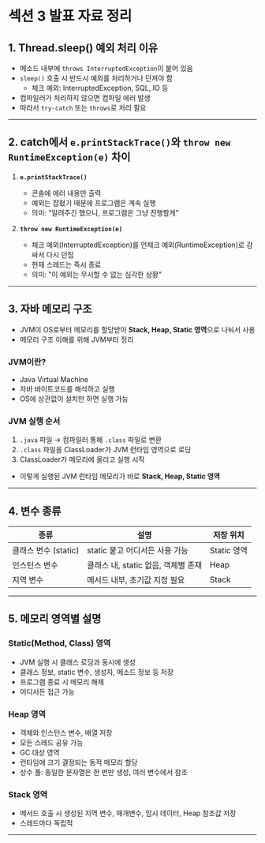 # 섹션 3 발표 자료 정리

## 1. Thread.sleep() 예외 처리 이유

- 메소드 내부에 `throws InterruptedException`이 붙어 있음
- `sleep()` 호출 시 반드시 예외를 처리하거나 던져야 함
    - 체크 예외: InterruptedException, SQL, IO 등
- 컴파일러가 처리하지 않으면 컴파일 에러 발생
- 따라서 `try-catch` 또는 `throws`로 처리 필요

---

## 2. catch에서 `e.printStackTrace()`와 `throw new RuntimeException(e)` 차이

1. **`e.printStackTrace()`**
    - 콘솔에 에러 내용만 출력
    - 예외는 잡혔기 때문에 프로그램은 계속 실행
    - 의미: "알려주긴 했으니, 프로그램은 그냥 진행할게"

2. **`throw new RuntimeException(e)`**
    - 체크 예외(InterruptedException)를 언체크 예외(RuntimeException)로 감싸서 다시 던짐
    - 현재 스레드는 즉시 종료
    - 의미: "이 예외는 무시할 수 없는 심각한 상황"

---

## 3. 자바 메모리 구조

- JVM이 OS로부터 메모리를 할당받아 **Stack, Heap, Static 영역**으로 나눠서 사용
- 메모리 구조 이해를 위해 JVM부터 정리

### JVM이란?
- Java Virtual Machine
- 자바 바이트코드를 해석하고 실행
- OS에 상관없이 설치만 하면 실행 가능

### JVM 실행 순서
1. `.java` 파일 → 컴파일러 통해 `.class` 파일로 변환
2. `.class` 파일을 ClassLoader가 JVM 런타임 영역으로 로딩
3. ClassLoader가 메모리에 올리고 실행 시작

- 이렇게 실행된 JVM 런타임 메모리가 바로 **Stack, Heap, Static 영역**

---

## 4. 변수 종류

| 종류 | 설명 | 저장 위치 |
|------|------|-----------|
| 클래스 변수 (static) | static 붙고 어디서든 사용 가능 | Static 영역 |
| 인스턴스 변수 | 클래스 내, static 없음, 객체별 존재 | Heap |
| 지역 변수 | 메서드 내부, 초기값 지정 필요 | Stack |

---

## 5. 메모리 영역별 설명

### Static(Method, Class) 영역
- JVM 실행 시 클래스 로딩과 동시에 생성
- 클래스 정보, static 변수, 생성자, 메소드 정보 등 저장
- 프로그램 종료 시 메모리 해제
- 어디서든 접근 가능

### Heap 영역
- 객체와 인스턴스 변수, 배열 저장
- 모든 스레드 공유 가능
- GC 대상 영역
- 런타임에 크기 결정되는 동적 메모리 할당
- 상수 풀: 동일한 문자열은 한 번만 생성, 여러 변수에서 참조

### Stack 영역
- 메서드 호출 시 생성된 지역 변수, 매개변수, 임시 데이터, Heap 참조값 저장
- 스레드마다 독립적

---

